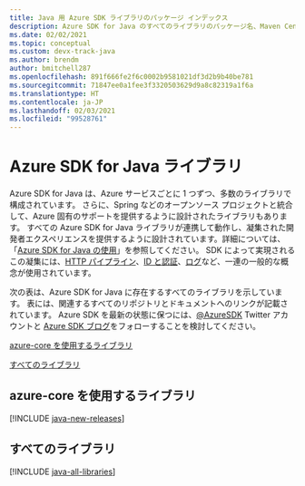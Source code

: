 ```yaml
---
title: Java 用 Azure SDK ライブラリのパッケージ インデックス
description: Azure SDK for Java のすべてのライブラリのパッケージ名、Maven Central のリンク、ドキュメントのリンク、ソース コードのリンクの一覧。
ms.date: 02/02/2021
ms.topic: conceptual
ms.custom: devx-track-java
ms.author: brendm
author: bmitchell287
ms.openlocfilehash: 891f666fe2f6c0002b9581021df3d2b9b40be781
ms.sourcegitcommit: 71847ee0a1fee3f3320503629d9a8c82319a1f6a
ms.translationtype: HT
ms.contentlocale: ja-JP
ms.lasthandoff: 02/03/2021
ms.locfileid: "99528761"
---
```

# <a name="azure-sdk-for-java-libraries"></a>Azure SDK for Java ライブラリ

Azure SDK for Java は、Azure サービスごとに 1 つずつ、多数のライブラリで構成されています。 さらに、Spring などのオープンソース プロジェクトと統合して、Azure 固有のサポートを提供するように設計されたライブラリもあります。 すべての Azure SDK for Java ライブラリが連携して動作し、凝集された開発者エクスペリエンスを提供するように設計されています。詳細については、「[Azure SDK for Java の使用](overview.md)」を参照してください。 SDK によって実現されるこの凝集には、[HTTP パイプライン](http-client-pipeline.md)、[ID と認証](identity.md)、[ログ](logging-overview.md)など、一連の一般的な概念が使用されています。

次の表は、Azure SDK for Java に存在するすべてのライブラリを示しています。 表には、関連するすべてのリポジトリとドキュメントへのリンクが記載されています。 Azure SDK を最新の状態に保つには、[@AzureSDK](https://twitter.com/azuresdk) Twitter アカウントと [Azure SDK ブログ](https://devblogs.microsoft.com/azure-sdk/)をフォローすることを検討してください。

[azure-core を使用するライブラリ](#libraries-using-azure-core)

[すべてのライブラリ](#all-libraries)

## <a name="libraries-using-azure-core"></a>azure-core を使用するライブラリ

[!INCLUDE [java-new-releases](../../includes/java-new.md)]

## <a name="all-libraries"></a>すべてのライブラリ

[!INCLUDE [java-all-libraries](../../includes/java-all.md)]
